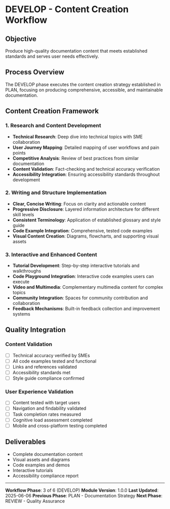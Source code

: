 # DEVELOP - Content Creation Workflow

## Objective
Produce high-quality documentation content that meets established standards and serves user needs effectively.

## Process Overview
The DEVELOP phase executes the content creation strategy established in PLAN, focusing on producing comprehensive, accessible, and maintainable documentation.

## Content Creation Framework

### 1. Research and Content Development
- **Technical Research**: Deep dive into technical topics with SME collaboration
- **User Journey Mapping**: Detailed mapping of user workflows and pain points
- **Competitive Analysis**: Review of best practices from similar documentation
- **Content Validation**: Fact-checking and technical accuracy verification
- **Accessibility Integration**: Ensuring accessibility standards throughout development

### 2. Writing and Structure Implementation
- **Clear, Concise Writing**: Focus on clarity and actionable content
- **Progressive Disclosure**: Layered information architecture for different skill levels
- **Consistent Terminology**: Application of established glossary and style guide
- **Code Example Integration**: Comprehensive, tested code examples
- **Visual Content Creation**: Diagrams, flowcharts, and supporting visual assets

### 3. Interactive and Enhanced Content
- **Tutorial Development**: Step-by-step interactive tutorials and walkthroughs
- **Code Playground Integration**: Interactive code examples users can execute
- **Video and Multimedia**: Complementary multimedia content for complex topics
- **Community Integration**: Spaces for community contribution and collaboration
- **Feedback Mechanisms**: Built-in feedback collection and improvement systems

## Quality Integration

### Content Validation
- [ ] Technical accuracy verified by SMEs
- [ ] All code examples tested and functional
- [ ] Links and references validated
- [ ] Accessibility standards met
- [ ] Style guide compliance confirmed

### User Experience Validation
- [ ] Content tested with target users
- [ ] Navigation and findability validated
- [ ] Task completion rates measured
- [ ] Cognitive load assessment completed
- [ ] Mobile and cross-platform testing completed

## Deliverables
- Complete documentation content
- Visual assets and diagrams
- Code examples and demos
- Interactive tutorials
- Accessibility compliance report

---

**Workflow Phase**: 3 of 6 (DEVELOP)
**Module Version**: 1.0.0
**Last Updated**: 2025-06-06
**Previous Phase**: PLAN - Documentation Strategy
**Next Phase**: REVIEW - Quality Assurance

